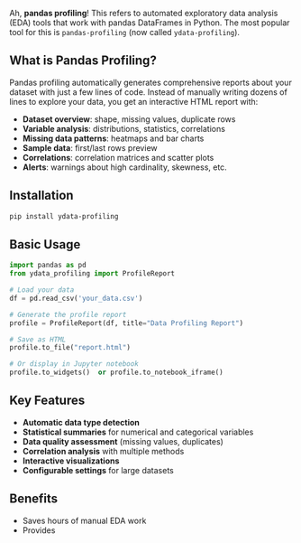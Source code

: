 Ah, **pandas profiling**! This refers to automated exploratory data analysis (EDA) tools that work with pandas DataFrames in Python. The most popular tool for this is `pandas-profiling` (now called `ydata-profiling`).

## What is Pandas Profiling?

Pandas profiling automatically generates comprehensive reports about your dataset with just a few lines of code. Instead of manually writing dozens of lines to explore your data, you get an interactive HTML report with:

- **Dataset overview**: shape, missing values, duplicate rows
- **Variable analysis**: distributions, statistics, correlations
- **Missing data patterns**: heatmaps and bar charts
- **Sample data**: first/last rows preview
- **Correlations**: correlation matrices and scatter plots
- **Alerts**: warnings about high cardinality, skewness, etc.

## Installation

```bash
pip install ydata-profiling
```

## Basic Usage

```python
import pandas as pd
from ydata_profiling import ProfileReport

# Load your data
df = pd.read_csv('your_data.csv')

# Generate the profile report
profile = ProfileReport(df, title="Data Profiling Report")

# Save as HTML
profile.to_file("report.html")

# Or display in Jupyter notebook
profile.to_widgets()  or profile.to_notebook_iframe()

```

## Key Features

- **Automatic data type detection**
- **Statistical summaries** for numerical and categorical variables
- **Data quality assessment** (missing values, duplicates)
- **Correlation analysis** with multiple methods
- **Interactive visualizations**
- **Configurable settings** for large datasets

## Benefits

- Saves hours of manual EDA work
- Provides
